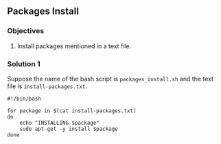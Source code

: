 ## Packages Install

### Objectives

1. Install packages mentioned in a text file.

### Solution 1

Suppose the name of the bash script is ```packages_install.sh``` and 
the text file is ```install-packages.txt```.

```
#!/bin/bash

for package in $(cat install-packages.txt)
do
	echo "INSTALLING $package"
	sudo apt-get -y install $package
done
```